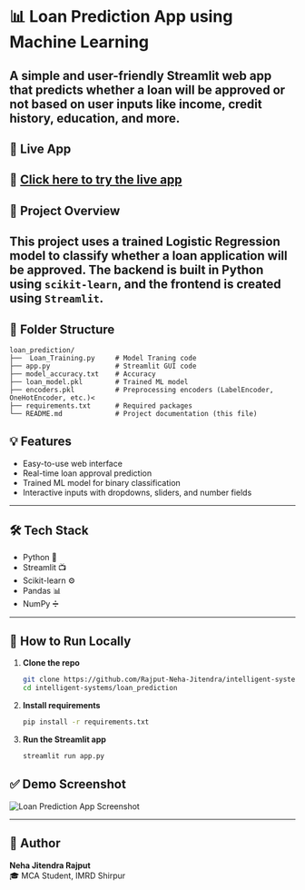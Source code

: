 
# 📊 Loan Prediction App using Machine Learning
A simple and user-friendly Streamlit web app that predicts whether a loan will be approved or not based on user inputs like income, credit history, education, and more.
---
## 🚀 Live App
🔗 [Click here to try the live app]('https://smartloan-predictor.streamlit.app/')
---
## 🧠 Project Overview
This project uses a trained **Logistic Regression model** to classify whether a loan application will be approved. The backend is built in Python using `scikit-learn`, and the frontend is created using `Streamlit`.
---

## 📂 Folder Structure
```
loan_prediction/
├──  Loan_Training.py     # Model Traning code
├── app.py                # Streamlit GUI code
├── model_accuracy.txt    # Accuracy 
├── loan_model.pkl        # Trained ML model
├── encoders.pkl          # Preprocessing encoders (LabelEncoder, OneHotEncoder, etc.)<
├── requirements.txt      # Required packages
└── README.md             # Project documentation (this file)
```
## 💡 Features

- Easy-to-use web interface
- Real-time loan approval prediction
- Trained ML model for binary classification
- Interactive inputs with dropdowns, sliders, and number fields

---

## 🛠️ Tech Stack
- Python 🐍
- Streamlit 📺
- Scikit-learn ⚙️
- Pandas 📊
- NumPy ➗

---

## 🔧 How to Run Locally

1. **Clone the repo**  
   ```bash
   git clone https://github.com/Rajput-Neha-Jitendra/intelligent-systems.git
   cd intelligent-systems/loan_prediction
   ```

2. **Install requirements**  
   ```bash
   pip install -r requirements.txt
   ```

3. **Run the Streamlit app**  
   ```bash
   streamlit run app.py
   ```



## ✅ Demo Screenshot

![Loan Prediction App Screenshot]()  


---

## 👤 Author

**Neha Jitendra Rajput**  
🎓 MCA Student, IMRD Shirpur
